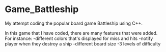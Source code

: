 # Game_Battleship
My attempt coding the popular board game Battleship using C++.

In this game that I have coded, there are many features that were added.
For instance:
  -different colors that's displayed for miss and hits
  -notify player when they destroy a ship
  -different board size
  -3 levels of difficulty
